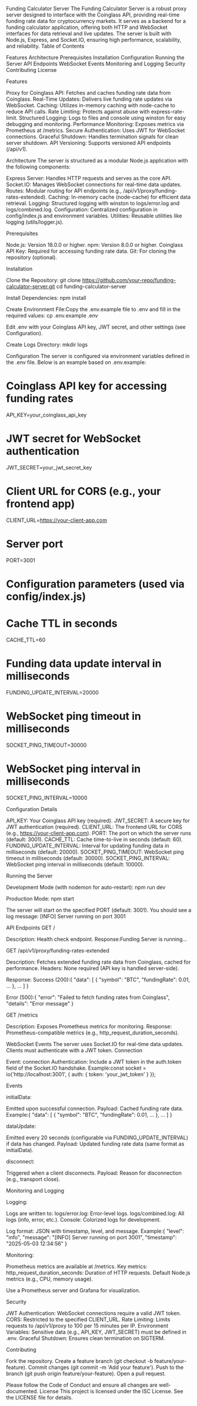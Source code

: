 Funding Calculator Server
The Funding Calculator Server is a robust proxy server designed to interface with the Coinglass API, providing real-time funding rate data for cryptocurrency markets. It serves as a backend for a funding calculator application, offering both HTTP and WebSocket interfaces for data retrieval and live updates. The server is built with Node.js, Express, and Socket.IO, ensuring high performance, scalability, and reliability.
Table of Contents

Features
Architecture
Prerequisites
Installation
Configuration
Running the Server
API Endpoints
WebSocket Events
Monitoring and Logging
Security
Contributing
License

Features

Proxy for Coinglass API: Fetches and caches funding rate data from Coinglass.
Real-Time Updates: Delivers live funding rate updates via WebSocket.
Caching: Utilizes in-memory caching with node-cache to reduce API calls.
Rate Limiting: Protects against abuse with express-rate-limit.
Structured Logging: Logs to files and console using winston for easy debugging and monitoring.
Performance Monitoring: Exposes metrics via Prometheus at /metrics.
Secure Authentication: Uses JWT for WebSocket connections.
Graceful Shutdown: Handles termination signals for clean server shutdown.
API Versioning: Supports versioned API endpoints (/api/v1).

Architecture
The server is structured as a modular Node.js application with the following components:

Express Server: Handles HTTP requests and serves as the core API.
Socket.IO: Manages WebSocket connections for real-time data updates.
Routes: Modular routing for API endpoints (e.g., /api/v1/proxy/funding-rates-extended).
Caching: In-memory cache (node-cache) for efficient data retrieval.
Logging: Structured logging with winston to logs/error.log and logs/combined.log.
Configuration: Centralized configuration in config/index.js and environment variables.
Utilities: Reusable utilities like logging (utils/logger.js).

Prerequisites

Node.js: Version 18.0.0 or higher.
npm: Version 8.0.0 or higher.
Coinglass API Key: Required for accessing funding rate data.
Git: For cloning the repository (optional).

Installation

Clone the Repository:
git clone https://github.com/your-repo/funding-calculator-server.git
cd funding-calculator-server


Install Dependencies:
npm install


Create Environment File:Copy the .env.example file to .env and fill in the required values:
cp .env.example .env

Edit .env with your Coinglass API key, JWT secret, and other settings (see Configuration).

Create Logs Directory:
mkdir logs



Configuration
The server is configured via environment variables defined in the .env file. Below is an example based on .env.example:
# Coinglass API key for accessing funding rates
API_KEY=your_coinglass_api_key

# JWT secret for WebSocket authentication
JWT_SECRET=your_jwt_secret_key

# Client URL for CORS (e.g., your frontend app)
CLIENT_URL=https://your-client-app.com

# Server port
PORT=3001

# Configuration parameters (used via config/index.js)
# Cache TTL in seconds
CACHE_TTL=60

# Funding data update interval in milliseconds
FUNDING_UPDATE_INTERVAL=20000

# WebSocket ping timeout in milliseconds
SOCKET_PING_TIMEOUT=30000

# WebSocket ping interval in milliseconds
SOCKET_PING_INTERVAL=10000

Configuration Details

API_KEY: Your Coinglass API key (required).
JWT_SECRET: A secure key for JWT authentication (required).
CLIENT_URL: The frontend URL for CORS (e.g., https://your-client-app.com).
PORT: The port on which the server runs (default: 3001).
CACHE_TTL: Cache time-to-live in seconds (default: 60).
FUNDING_UPDATE_INTERVAL: Interval for updating funding data in milliseconds (default: 20000).
SOCKET_PING_TIMEOUT: WebSocket ping timeout in milliseconds (default: 30000).
SOCKET_PING_INTERVAL: WebSocket ping interval in milliseconds (default: 10000).

Running the Server

Development Mode (with nodemon for auto-restart):
npm run dev


Production Mode:
npm start



The server will start on the specified PORT (default: 3001). You should see a log message:
[INFO] Server running on port 3001

API Endpoints
GET /

Description: Health check endpoint.
Response:Funding Server is running...



GET /api/v1/proxy/funding-rates-extended

Description: Fetches extended funding rate data from Coinglass, cached for performance.
Headers:
None required (API key is handled server-side).


Response:
Success (200):{
  "data": [
    { "symbol": "BTC", "fundingRate": 0.01, ... },
    ...
  ]
}


Error (500):{
  "error": "Failed to fetch funding rates from Coinglass",
  "details": "Error message"
}





GET /metrics

Description: Exposes Prometheus metrics for monitoring.
Response:
Prometheus-compatible metrics (e.g., http_request_duration_seconds).



WebSocket Events
The server uses Socket.IO for real-time data updates. Clients must authenticate with a JWT token.
Connection

Event: connection
Authentication:
Include a JWT token in the auth.token field of the Socket.IO handshake.
Example:const socket = io('http://localhost:3001', {
  auth: { token: 'your_jwt_token' }
});





Events

initialData:

Emitted upon successful connection.
Payload: Cached funding rate data.
Example:{
  "data": [
    { "symbol": "BTC", "fundingRate": 0.01, ... },
    ...
  ]
}




dataUpdate:

Emitted every 20 seconds (configurable via FUNDING_UPDATE_INTERVAL) if data has changed.
Payload: Updated funding rate data (same format as initialData).


disconnect:

Triggered when a client disconnects.
Payload: Reason for disconnection (e.g., transport close).



Monitoring and Logging

Logging:

Logs are written to:
logs/error.log: Error-level logs.
logs/combined.log: All logs (info, error, etc.).
Console: Colorized logs for development.


Log format: JSON with timestamp, level, and message.
Example:{
  "level": "info",
  "message": "[INFO] Server running on port 3001",
  "timestamp": "2025-05-03 12:34:56"
}




Monitoring:

Prometheus metrics are available at /metrics.
Key metrics:
http_request_duration_seconds: Duration of HTTP requests.
Default Node.js metrics (e.g., CPU, memory usage).


Use a Prometheus server and Grafana for visualization.



Security

JWT Authentication: WebSocket connections require a valid JWT token.
CORS: Restricted to the specified CLIENT_URL.
Rate Limiting: Limits requests to /api/v1/proxy to 100 per 15 minutes per IP.
Environment Variables: Sensitive data (e.g., API_KEY, JWT_SECRET) must be defined in .env.
Graceful Shutdown: Ensures clean termination on SIGTERM.

Contributing

Fork the repository.
Create a feature branch (git checkout -b feature/your-feature).
Commit changes (git commit -m 'Add your feature').
Push to the branch (git push origin feature/your-feature).
Open a pull request.

Please follow the Code of Conduct and ensure all changes are well-documented.
License
This project is licensed under the ISC License. See the LICENSE file for details.
